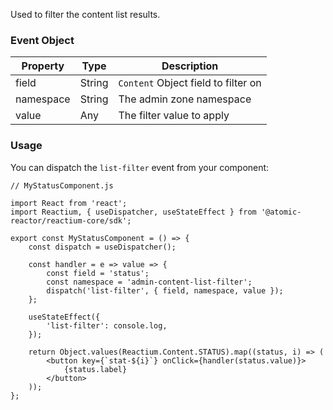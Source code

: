 Used to filter the content list results.

### Event Object

| Property  | Type   | Description                         |
| --------- | ------ | ----------------------------------- |
| field     | String | `Content` Object field to filter on |
| namespace | String | The admin zone namespace            |
| value     | Any    | The filter value to apply           |

### Usage

You can dispatch the `list-filter` event from your component:

```
// MyStatusComponent.js

import React from 'react';
import Reactium, { useDispatcher, useStateEffect } from '@atomic-reactor/reactium-core/sdk';

export const MyStatusComponent = () => {
    const dispatch = useDispatcher();

    const handler = e => value => {
        const field = 'status';
        const namespace = 'admin-content-list-filter';
        dispatch('list-filter', { field, namespace, value });
    };

    useStateEffect({
        'list-filter': console.log,
    });

    return Object.values(Reactium.Content.STATUS).map((status, i) => (
        <button key={`stat-${i}`} onClick={handler(status.value)}>
            {status.label}
        </button>
    ));
};

```
